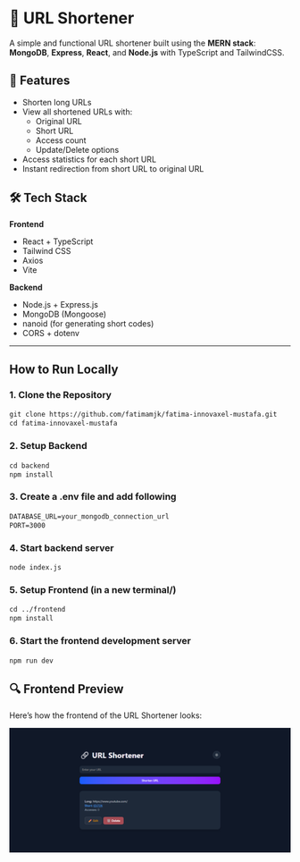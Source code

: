 # 🔗 URL Shortener

A simple and functional URL shortener built using the **MERN stack**:  
**MongoDB**, **Express**, **React**, and **Node.js** with TypeScript and TailwindCSS.

## 📌 Features

- Shorten long URLs
- View all shortened URLs with:
  - Original URL
  - Short URL
  - Access count
  - Update/Delete options
- Access statistics for each short URL
- Instant redirection from short URL to original URL

## 🛠️ Tech Stack

**Frontend**

- React + TypeScript
- Tailwind CSS
- Axios
- Vite

**Backend**

- Node.js + Express.js
- MongoDB (Mongoose)
- nanoid (for generating short codes)
- CORS + dotenv

---

## How to Run Locally

### 1. Clone the Repository

    git clone https://github.com/fatimamjk/fatima-innovaxel-mustafa.git
    cd fatima-innovaxel-mustafa

### 2. Setup Backend

    cd backend
    npm install

### 3. Create a .env file and add following

    DATABASE_URL=your_mongodb_connection_url
    PORT=3000

### 4. Start backend server

    node index.js

### 5. Setup Frontend (in a new terminal/)

    cd ../frontend
    npm install

### 6. Start the frontend development server

    npm run dev

## 🔍 Frontend Preview

Here’s how the frontend of the URL Shortener looks:

![Frontend Screenshot](frontend/src/assets/urlshortnerimg.png)
